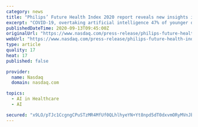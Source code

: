 ```yaml
---
category: news
title: "Philips’ Future Health Index 2020 report reveals new insights into younger doctors’ commitment to improving healthcare during COVID-19"
excerpt: "COVID-19, overtaking artificial intelligence 47% of younger doctors reported greater appreciation from patients; 44% experienced greater collaboration with colleagues across different skill sets Only 9% of"
publishedDateTime: 2020-09-13T09:45:00Z
originalUrl: "https://www.nasdaq.com/press-release/philips-future-health-index-2020-report-reveals-new-insights-into-younger-doctors-0"
webUrl: "https://www.nasdaq.com/press-release/philips-future-health-index-2020-report-reveals-new-insights-into-younger-doctors-0"
type: article
quality: 17
heat: 17
published: false

provider:
  name: Nasdaq
  domain: nasdaq.com

topics:
  - AI in Healthcare
  - AI

secured: "x9LO/pTJc1CcgngCPuSTzMR4MfUf0QLhlhyeYN+Yt8npd5dT0dxvmORyMVnJbSp7iR44MaLgtLDZ9Qev3Ylx4yOLsmBPq5LE3zWp4M7jq1oV9VVCZOzhZLsPijgC5EeXcxzO0kfylp/FVbi1PV5FB0Sy2jEA3zVqTnGGTKDMkD8S+qIKVsxW86S0g+J0IA6O4Ut6QiKovHO17BlyDktco6ev4iIZUIUc3vC2L3N235bDVr8WpiXuM7PFsZlunKCzCx5q5JXdHN1cHJLSXVsZeagQaJEIXBokPrkOVGJSOBGAR9jnWTulYqNOUCR57bxOPH1FeECIiRrp0m2wCn8pnHgj0Dbn69YCf8OIheSt9IQ=;90yyEI0EYBXQaWqw0zS5og=="
---
```


